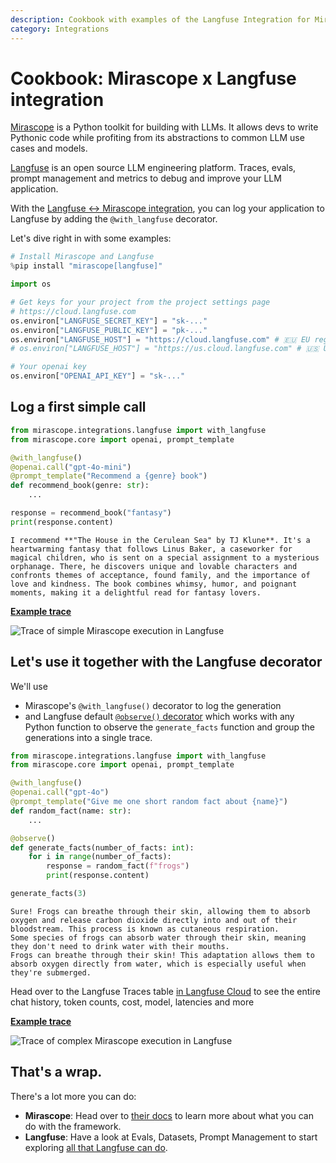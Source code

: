 ```yaml
---
description: Cookbook with examples of the Langfuse Integration for Mirascope (Python).
category: Integrations
---
```


# Cookbook: Mirascope x Langfuse integration

[Mirascope](https://www.mirascope.io/) is a Python toolkit for building with LLMs. It allows devs to write Pythonic code while profiting from its abstractions to common LLM use cases and models.

[Langfuse](https://langfuse.com/docs) is an open source LLM engineering platform. Traces, evals, prompt management and metrics to debug and improve your LLM application.

With the [Langfuse <-> Mirascope integration](https://langfuse.com/docs/integrations/mirascope), you can log your application to Langfuse by adding the `@with_langfuse` decorator.

Let's dive right in with some examples:


```python
# Install Mirascope and Langfuse
%pip install "mirascope[langfuse]"
```


```python
import os

# Get keys for your project from the project settings page
# https://cloud.langfuse.com
os.environ["LANGFUSE_SECRET_KEY"] = "sk-..."
os.environ["LANGFUSE_PUBLIC_KEY"] = "pk-..."
os.environ["LANGFUSE_HOST"] = "https://cloud.langfuse.com" # 🇪🇺 EU region
# os.environ["LANGFUSE_HOST"] = "https://us.cloud.langfuse.com" # 🇺🇸 US region

# Your openai key
os.environ["OPENAI_API_KEY"] = "sk-..."
```

## Log a first simple call


```python
from mirascope.integrations.langfuse import with_langfuse
from mirascope.core import openai, prompt_template

@with_langfuse()
@openai.call("gpt-4o-mini")
@prompt_template("Recommend a {genre} book")
def recommend_book(genre: str):
    ...

response = recommend_book("fantasy")
print(response.content)
```

    I recommend **"The House in the Cerulean Sea" by TJ Klune**. It's a heartwarming fantasy that follows Linus Baker, a caseworker for magical children, who is sent on a special assignment to a mysterious orphanage. There, he discovers unique and lovable characters and confronts themes of acceptance, found family, and the importance of love and kindness. The book combines whimsy, humor, and poignant moments, making it a delightful read for fantasy lovers.


[**Example trace**](https://cloud.langfuse.com/project/cloramnkj0002jz088vzn1ja4/traces/84bbb50e-aebc-424a-ae8a-e1012914d46b)

![Trace of simple Mirascope execution in Langfuse](https://langfuse.com/images/cookbook/integration_mirascope_simple.png)

## Let's use it together with the Langfuse decorator

We'll use
- Mirascope's `@with_langfuse()` decorator to log the generation
- and Langfuse default [`@observe()` decorator](https://langfuse.com/docs/sdk/python/decorators) which works with any Python function to observe the `generate_facts` function and group the generations into a single trace.


```python
from mirascope.integrations.langfuse import with_langfuse
from mirascope.core import openai, prompt_template

@with_langfuse()
@openai.call("gpt-4o")
@prompt_template("Give me one short random fact about {name}")
def random_fact(name: str):
    ...

@observe()
def generate_facts(number_of_facts: int):
    for i in range(number_of_facts):
        response = random_fact(f"frogs")
        print(response.content)

generate_facts(3)
```

    Sure! Frogs can breathe through their skin, allowing them to absorb oxygen and release carbon dioxide directly into and out of their bloodstream. This process is known as cutaneous respiration.
    Some species of frogs can absorb water through their skin, meaning they don't need to drink water with their mouths.
    Frogs can breathe through their skin! This adaptation allows them to absorb oxygen directly from water, which is especially useful when they're submerged.


Head over to the Langfuse Traces table [in Langfuse Cloud](https://cloud.langfuse.com ) to see the entire chat history, token counts, cost, model, latencies and more

[**Example trace**](https://cloud.langfuse.com/project/cloramnkj0002jz088vzn1ja4/traces/71eba8c4-3088-4af2-8d35-5b19d668d6aa)

![Trace of complex Mirascope execution in Langfuse](https://langfuse.com/images/cookbook/integration_mirascope_complex.png)

## That's a wrap.

There's a lot more you can do:

- **Mirascope**: Head over to [their docs](https://docs.mirascope.io/latest/) to learn more about what you can do with the framework.
- **Langfuse**: Have a look at Evals, Datasets, Prompt Management to start exploring [all that Langfuse can do](https://langfuse.com/docs).

